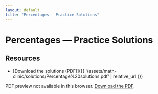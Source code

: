 ```yaml
---
layout: default
title: "Percentages — Practice Solutions"
---
```


# Percentages — Practice Solutions

## Resources
- [Download the solutions (PDF)]({{ '/assets/math-clinic/solutions/Percentage%20solutions.pdf' | relative_url }})

<object
  data="{{ '/assets/math-clinic/solutions/Percentage%20solutions.pdf' | relative_url }}"
  type="application/pdf"
  width="100%"
  height="850">
  <p>PDF preview not available in this browser.
     <a href="{{ '/assets/math-clinic/solutions/Percentage%20solutions.pdf' | relative_url }}">Download the PDF</a>.
  </p>
</object>
